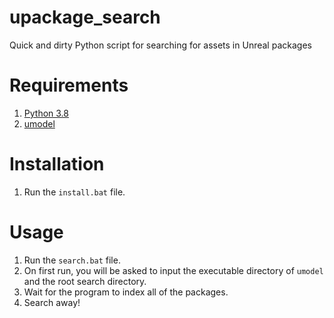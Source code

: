 # upackage_search
Quick and dirty Python script for searching for assets in Unreal packages

# Requirements
1. [Python 3.8](https://www.python.org/downloads/release/python-380/)
2. [umodel](https://www.gildor.org/en/projects/umodel#files)

# Installation
1. Run the `install.bat` file.

# Usage
1. Run the `search.bat` file.
2. On first run, you will be asked to input the executable directory of `umodel` and the root search directory.
2. Wait for the program to index all of the packages.
3. Search away!